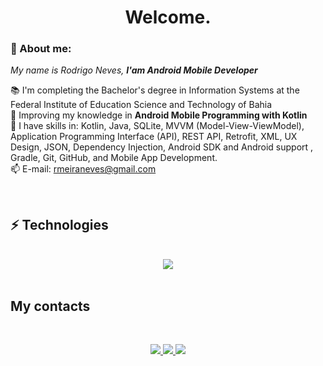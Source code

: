 <h1 align='center'> Welcome. </h1>

### 👋 About me:

<p>
  <em>
    My name is Rodrigo Neves, <strong>I'am Android Mobile Developer</strong>
  </em>
</p>
 
📚 I'm completing the Bachelor's degree in Information Systems at the Federal Institute of Education Science and Technology of Bahia</a><br>
🚀 Improving my knowledge in <strong>Android Mobile Programming with Kotlin</strong><br>
📲 I have skills in: Kotlin, Java, SQLite, MVVM (Model-View-ViewModel), Application Programming Interface (API), REST API, Retrofit, XML, UX Design, JSON, Dependency Injection, Android SDK and Android support , Gradle, Git, GitHub, and Mobile App Development.<br>
📫 E-mail: rmeiraneves@gmail.com

<br>

## ⚡ Technologies
<br>
<div align="center">
  <img src="https://skillicons.dev/icons?i=androidstudio,kotlin,java,git,html,css,wordpress,github"></img>
</div>
  
<br>

##  My contacts
<br>
<div align="center">
  <p>
<a href="https://www.linkedin.com/in/rodrigo-meiraneves/"> 
	<img src="https://img.shields.io/badge/LinkedIn-0077B5?style=for-the-badge&logo=linkedin&logoColor=white" />
<a href="mailto:rmeiraneves@gmail.com"> 
	<img src="https://img.shields.io/badge/Gmail-D14836?style=for-the-badge&logo=gmail&logoColor=white" />
 <a/>
 <a href="https://www.instagram.com/rodrigonevesm_/"> 
	<img src="https://img.shields.io/badge/Instagram-E4405F?style=for-the-badge&logo=instagram&logoColor=white" />
 <a/><br><br>
</div>
